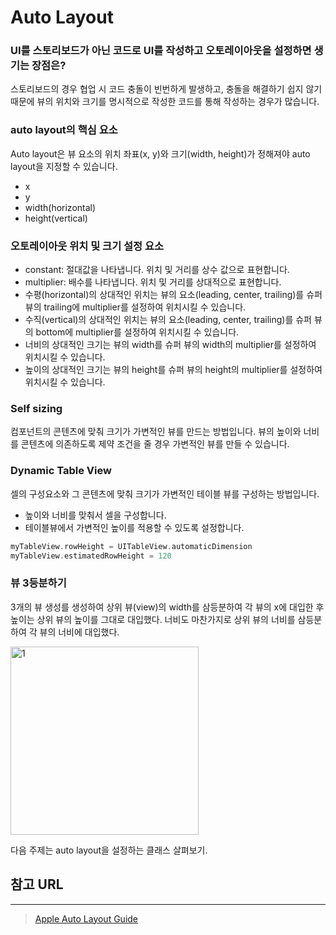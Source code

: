 # Auto Layout

### UI를 스토리보드가 아닌 코드로 UI를 작성하고 오토레이아웃을 설정하면 생기는 장점은?

스토리보드의 경우 협업 시 코드 충돌이 빈번하게 발생하고, 충돌을 해결하기 쉽지 않기 때문에 뷰의 위치와 크기를 명시적으로 작성한 코드를 통해 작성하는 경우가 많습니다.

### auto layout의 핵심 요소

Auto layout은 뷰 요소의 위치 좌표(x, y)와 크기(width, height)가 정해져야 auto layout을 지정할 수 있습니다.

- x
- y
- width(horizontal)
- height(vertical)

### 오토레이아웃 위치 및 크기 설정 요소

- constant: 절대값을 나타냅니다. 위치 및 거리를 상수 값으로 표현합니다.
- multiplier: 배수를 나타냅니다. 위치 및 거리를 상대적으로 표현합니다.
- 수평(horizontal)의 상대적인 위치는 뷰의 요소(leading, center, trailing)를 슈퍼 뷰의 trailing에 multiplier를 설정하여 위치시킬 수 있습니다.
- 수직(vertical)의 상대적인 위치는 뷰의 요소(leading, center, trailing)를 슈퍼 뷰의 bottom에 multiplier를 설정하여 위치시킬 수 있습니다.
- 너비의 상대적인 크기는 뷰의 width를 슈퍼 뷰의 width의 multiplier를 설정하여 위치시킬 수 있습니다.
- 높이의 상대적인 크기는 뷰의 height를 슈퍼 뷰의 height의 multiplier를 설정하여 위치시킬 수 있습니다.

### Self sizing

컴포넌트의 콘텐츠에 맞춰 크기가 가변적인 뷰를 만드는 방법입니다. 뷰의 높이와 너비를 콘텐츠에 의존하도록 제약 조건을 줄 경우 가변적인 뷰를 만들 수 있습니다.

### Dynamic Table View

셀의 구성요소와 그 콘텐츠에 맞춰 크기가 가변적인 테이블 뷰를 구성하는 방법입니다.

-   높이와 너비를 맞춰서 셀을 구성합니다.
-   테이블뷰에서 가변적인 높이를 적용할 수 있도록 설정합니다.

```swift
myTableView.rowHeight = UITableView.automaticDimension
myTableView.estimatedRowHeight = 120
```

### 뷰 3등분하기

3개의 뷰 생성를 생성하여 상위 뷰(view)의 width를 삼등분하여 각 뷰의 x에 대입한 후 높이는 상위 뷰의 높이를 그대로 대입했다. 너비도 마찬가지로 상위 뷰의 너비를 삼등분하여 각 뷰의 너비에 대입했다.



<img width="301" alt="1" src="https://user-images.githubusercontent.com/67548251/113147139-6e066180-926b-11eb-842b-386028eabe53.png">

다음 주제는 auto layout을 설정하는 클래스 살펴보기.

## 참고 URL

---

>   [Apple Auto Layout Guide](https://developer.apple.com/library/archive/documentation/UserExperience/Conceptual/AutolayoutPG/index.html#//apple_ref/doc/uid/TP40010853-CH7-SW1)